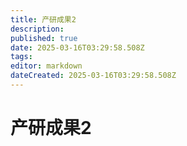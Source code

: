 ```yaml
---
title: 产研成果2
description: 
published: true
date: 2025-03-16T03:29:58.508Z
tags: 
editor: markdown
dateCreated: 2025-03-16T03:29:58.508Z
---
```


# 产研成果2